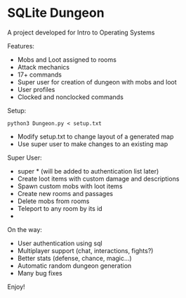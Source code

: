 SQLite Dungeon
==============
A project developed for Intro to Operating Systems

Features:
- Mobs and Loot assigned to rooms
- Attack mechanics
- 17+ commands
- Super user for creation of dungeon with mobs and loot
- User profiles
- Clocked and nonclocked commands

Setup:
```
python3 Dungeon.py < setup.txt
```
- Modify setup.txt to change layout of a generated map
- Use super user to make changes to an existing map

Super User:
- super * (will be added to authentication list later)
- Create loot items with custom damage and descriptions
- Spawn custom mobs with loot items
- Create new rooms and passages
- Delete mobs from rooms
- Teleport to any room by its id
-

On the way:
- User authentication using sql
- Multiplayer support (chat, interactions, fights?)
- Better stats (defense, chance, magic...)
- Automatic random dungeon generation
- Many bug fixes

Enjoy!
